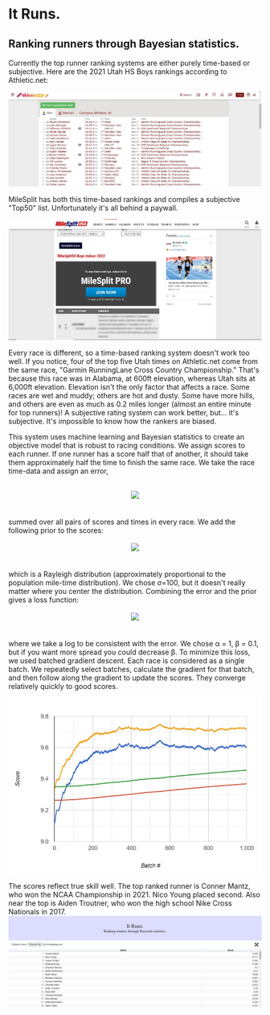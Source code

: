 # It Runs.
## Ranking runners through Bayesian statistics.
Currently the top runner ranking systems are either purely time-based or subjective. Here are the 2021 Utah HS Boys rankings according to Athletic.net:

![athletic.net](imgs/athletic.JPG "Rankings")

MileSplit has both this time-based rankings and compiles a subjective "Top50" list. Unfortunately it's all behind a paywall.

![milesplit.com](imgs/paywall.JPG "Paywall")

Every race is different, so a time-based ranking system doesn't work too well. If you notice, four of the top five Utah times on Athletic.net come from the same race, "Garmin RunningLane Cross Country Championship." That's because this race was in Alabama, at 600ft elevation, whereas Utah sits at 6,000ft elevation. Elevation isn't the only factor that affects a race. Some races are wet and muddy; others are hot and dusty. Some have more hills, and others are even as much as 0.2 miles longer (almost an entire minute for top runners)! A subjective rating system can work better, but... it's subjective. It's impossible to know how the rankers are biased.

This system uses machine learning and Bayesian statistics to create an objective model that is robust to racing conditions. We assign scores to each runner. If one runner has a score half that of another, it should take them approximately half the time to finish the same race. We take the race time-data and assign an error,
<br></br>
<center>
<img src="https://render.githubusercontent.com/render/math?math=E = \sum \left[\ln\left(\frac{\text{score}_{\text{Player 1}}}{\text{score}_{\text{Player 2}}}\right) - \ln\left(\frac{\text{time}_{\text{Player 1}}}{\text{time}_{\text{Player 2}}}\right)\right]^2">
</center>
<br></br>
summed over all pairs of scores and times in every race. We add the following prior to the scores:
<br></br>
<center>
<img src="https://render.githubusercontent.com/render/math?math=R(x)=\frac{x}{\sigma^2}\cdot e^{-\frac{x^2}{2\sigma^2}}">
</center>
<br></br>
which is a Rayleigh distribution (approximately proportional to the population mile-time distribution). We chose σ=100, but it doesn't really matter where you center the distribution. Combining the error and the prior gives a loss function:
<br></br>
<center>
<img src="https://render.githubusercontent.com/render/math?math=L=\alpha E - \beta \ln R">
</center>
<br></br>
where we take a log to be consistent with the error. We chose α = 1, β = 0.1, but if you want more spread you could decrease β. To minimize this loss, we used batched gradient descent. Each race is considered as a single batch. We repeatedly select batches, calculate the gradient for that batch, and then follow along the gradient to update the scores. They converge relatively quickly to good scores.

![scores converging](imgs/converge.JPG "Random Runners' Scores")

The scores reflect true skill well. The top ranked runner is Conner Mantz, who won the NCAA Championship in 2021. Nico Young placed second. Also near the top is Aiden Troutner, who won the high school Nike Cross Nationals in 2017.
![rankings](imgs/rankings.JPG "Rankings")
